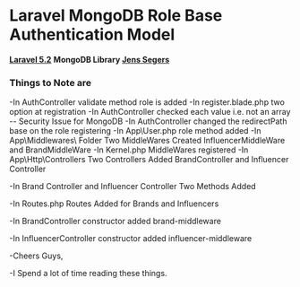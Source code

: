 # Laravel MongoDB Role Base Authentication Model

**[Laravel 5.2](https://packagist.org/packages/laravel/laravel)**
**MongoDB Library [Jens Segers](https://github.com/jenssegers/laravel-mongodb)**


### Things to Note are

-In AuthController validate method role is added
-In register.blade.php two option at registration
-In AuthController checked each value i.e. not an array -- Security Issue for MongoDB
-In AuthController changed the redirectPath base on the role registering
-In App\User.php role method added
-In App\Middlewares\ Folder Two MiddleWares Created InfluencerMiddleWare and BrandMiddleWare
-In Kernel.php MiddleWares registered
-In App\Http\Controllers Two Controllers Added BrandController and Influencer Controller

-In Brand Controller and Influencer Controller Two Methods Added

-In Routes.php Routes Added for Brands and Influencers

-In BrandController constructor added brand-middleware

-In InfluencerController constructor added influencer-middleware




-Cheers Guys,

-I Spend a lot of time reading these things.
